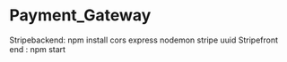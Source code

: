 # Payment_Gateway
Stripebackend:
npm install cors express nodemon stripe uuid
Stripefront end :
npm start
